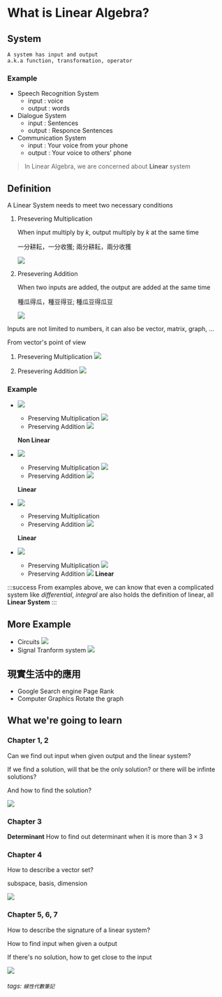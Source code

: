 # What is Linear Algebra?

## System
```
A system has input and output
a.k.a function, transformation, operator
```
### Example
- Speech Recognition System
	- input : voice
	- output : words
- Dialogue System
	- input : Sentences
	- output : Responce Sentences
- Communication System
	- input : Your voice from your phone
	- output : Your voice to others' phone

> In Linear Algebra, we are concerned about **Linear** system

## Definition
A Linear System needs to meet two necessary conditions
1. Presevering Multiplication
	
    When input multiply by $k$, output multiply by $k$ at the same time
	
    一分耕耘，一分收獲; 兩分耕耘，兩分收獲
	
    ![](https://i.imgur.com/qvR4gid.png)

2. Presevering Addition
	
    When two inputs are added, the output are added at the same time
	
    種瓜得瓜，種豆得豆; 種瓜豆得瓜豆
	
    ![](https://i.imgur.com/Y6WOfuW.png)

Inputs are not limited to numbers, it can also be vector, matrix, graph, ...

From vector's point of view

1. Presevering Multiplication
	![](https://i.imgur.com/jfnB5jQ.png)

2. Presevering Addition
	![](https://i.imgur.com/vkq6XEu.png)

### Example

- ![](https://i.imgur.com/LSDf6WH.png)
    - Preserving Multiplication
        ![](https://i.imgur.com/XTDCx0W.png)
    - Preserving Addition
        ![](https://i.imgur.com/f5scopd.png)

    **Non Linear**

- ![](https://i.imgur.com/yrV3j3M.png)
    - Preserving Multiplication
        ![](https://i.imgur.com/3lNXoMY.png)
    - Preserving Addition
        ![](https://i.imgur.com/tM4R7R5.png)

    **Linear**

- ![](https://i.imgur.com/LsfMjDk.png)
    - Preserving Multiplication
    - Preserving Addition
    ![](https://i.imgur.com/Mp8NREm.png)

    **Linear**

- ![](https://i.imgur.com/CUrD3Wr.png)
    - Preserving Multiplication
        ![](https://i.imgur.com/Vn319Sa.png)
    - Preserving Addition
        ![](https://i.imgur.com/QwJF3gx.png)
    **Linear**

:::success
From examples above, we can know that even a complicated system like *differential*, *integral* are also holds the definition of linear, all **Linear System**
:::

## More Example
- Circuits
	![](https://i.imgur.com/aQshpz7.png)
- Signal Tranform system
	![](https://i.imgur.com/UutadDo.png)

## 現實生活中的應用
- Google Search engine
	Page Rank
- Computer Graphics
	Rotate the graph

## What we're going to learn

### Chapter 1, 2
Can we find out input when given output and the linear system?

If we find a solution, will that be the only solution? or there will be infinte solutions?

And how to find the solution?

![](https://i.imgur.com/f39tHUL.png)

### Chapter 3
**Determinant**
How to find out determinant when it is more than $3 \times 3$

### Chapter 4
How to describe a vector set?

subspace, basis, dimension

![](https://i.imgur.com/qyjzsgD.png)

### Chapter 5, 6, 7
How to describe the signature of a linear system?

How to find input when given a output

If there's no solution, how to get close to the input

![](https://i.imgur.com/ZimVGGS.png)

###### tags: `線性代數筆記`